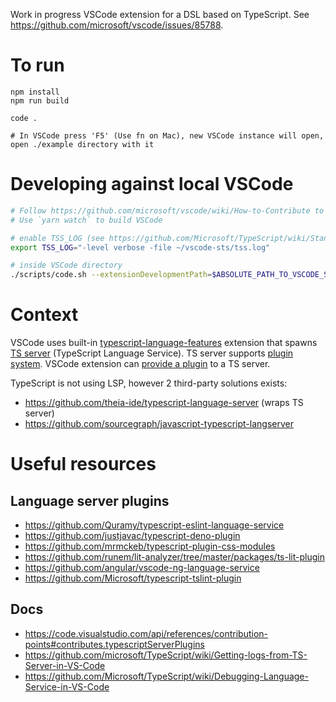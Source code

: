 Work in progress VSCode extension for a DSL based on TypeScript. See https://github.com/microsoft/vscode/issues/85788.

# To run

```
npm install
npm run build

code .

# In VSCode press 'F5' (Use fn on Mac), new VSCode instance will open, open ./example directory with it
```

# Developing against local VSCode

```bash
# Follow https://github.com/microsoft/vscode/wiki/How-to-Contribute to build local VSCode
# Use `yarn watch` to build VSCode

# enable TSS_LOG (see https://github.com/Microsoft/TypeScript/wiki/Standalone-Server-%28tsserver%29#logging)
export TSS_LOG="-level verbose -file ~/vscode-sts/tss.log"

# inside VSCode directory
./scripts/code.sh --extensionDevelopmentPath=$ABSOLUTE_PATH_TO_VSCODE_STS_DIRECTORY ~/vscode-sts/example
```

# Context

VSCode uses built-in [typescript-language-features](https://github.com/microsoft/vscode/tree/master/extensions/typescript-language-features) extension that spawns [TS server](https://github.com/microsoft/TypeScript/tree/master/src/server) (TypeScript Language Service). TS server supports [plugin system](https://github.com/microsoft/TypeScript/wiki/Writing-a-Language-Service-Plugin). VSCode extension can [provide a plugin](https://code.visualstudio.com/api/references/contribution-points#contributes.typescriptServerPlugins) to a TS server.

TypeScript is not using LSP, however 2 third-party solutions exists:

- https://github.com/theia-ide/typescript-language-server (wraps TS server)
- https://github.com/sourcegraph/javascript-typescript-langserver

# Useful resources

## Language server plugins

- https://github.com/Quramy/typescript-eslint-language-service
- https://github.com/justjavac/typescript-deno-plugin
- https://github.com/mrmckeb/typescript-plugin-css-modules
- https://github.com/runem/lit-analyzer/tree/master/packages/ts-lit-plugin
- https://github.com/angular/vscode-ng-language-service
- https://github.com/Microsoft/typescript-tslint-plugin

## Docs

- https://code.visualstudio.com/api/references/contribution-points#contributes.typescriptServerPlugins
- https://github.com/microsoft/TypeScript/wiki/Getting-logs-from-TS-Server-in-VS-Code
- https://github.com/Microsoft/TypeScript/wiki/Debugging-Language-Service-in-VS-Code
